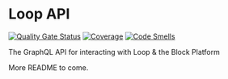 # Loop API

[![Quality Gate Status](https://sonarcloud.io/api/project_badges/measure?project=loop-revolution_loop-api&metric=alert_status)](https://sonarcloud.io/dashboard?id=loop-revolution_loop-api)
[![Coverage](https://sonarcloud.io/api/project_badges/measure?project=loop-revolution_loop-api&metric=coverage)](https://sonarcloud.io/dashboard?id=loop-revolution_loop-api)
[![Code Smells](https://sonarcloud.io/api/project_badges/measure?project=loop-revolution_loop-api&metric=code_smells)](https://sonarcloud.io/dashboard?id=loop-revolution_loop-api)

The GraphQL API for interacting with Loop & the Block Platform

More README to come.
